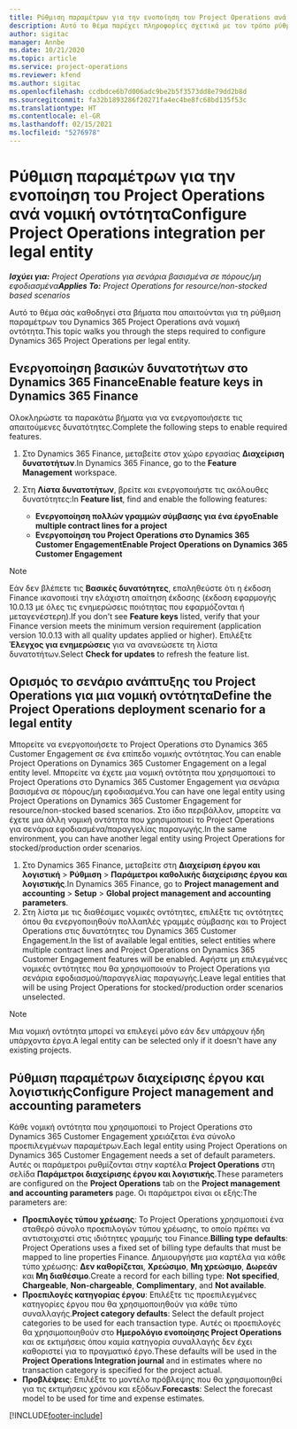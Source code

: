 ```yaml
---
title: Ρύθμιση παραμέτρων για την ενοποίηση του Project Operations ανά νομική οντότητα
description: Αυτό το θέμα παρέχει πληροφορίες σχετικά με τον τρόπο ρύθμισης της ενοποίησης ανά νομική οντότητα στο Project Operations.
author: sigitac
manager: Annbe
ms.date: 10/21/2020
ms.topic: article
ms.service: project-operations
ms.reviewer: kfend
ms.author: sigitac
ms.openlocfilehash: ccdbdce6b7d006adc9be2b5f3573dd8e79dd2b8d
ms.sourcegitcommit: fa32b1893286f20271fa4ec4be8fc68bd135f53c
ms.translationtype: HT
ms.contentlocale: el-GR
ms.lasthandoff: 02/15/2021
ms.locfileid: "5276978"
---
```

# <a name="configure-project-operations-integration-per-legal-entity"></a><span data-ttu-id="0417c-103">Ρύθμιση παραμέτρων για την ενοποίηση του Project Operations ανά νομική οντότητα</span><span class="sxs-lookup"><span data-stu-id="0417c-103">Configure Project Operations integration per legal entity</span></span> 

<span data-ttu-id="0417c-104">_**Ισχύει για:** Project Operations για σενάρια βασισμένα σε πόρους/μη εφοδιασμένα_</span><span class="sxs-lookup"><span data-stu-id="0417c-104">_**Applies To:** Project Operations for resource/non-stocked based scenarios_</span></span>

<span data-ttu-id="0417c-105">Αυτό το θέμα σάς καθοδηγεί στα βήματα που απαιτούνται για τη ρύθμιση παραμέτρων του Dynamics 365 Project Operations ανά νομική οντότητα.</span><span class="sxs-lookup"><span data-stu-id="0417c-105">This topic walks you through the steps required to configure Dynamics 365 Project Operations per legal entity.</span></span>

## <a name="enable-feature-keys-in-dynamics-365-finance"></a><span data-ttu-id="0417c-106">Ενεργοποίηση βασικών δυνατοτήτων στο Dynamics 365 Finance</span><span class="sxs-lookup"><span data-stu-id="0417c-106">Enable feature keys in Dynamics 365 Finance</span></span>

<span data-ttu-id="0417c-107">Ολοκληρώστε τα παρακάτω βήματα για να ενεργοποιήσετε τις απαιτούμενες δυνατότητες.</span><span class="sxs-lookup"><span data-stu-id="0417c-107">Complete the following steps to enable required features.</span></span>

1. <span data-ttu-id="0417c-108">Στο Dynamics 365 Finance, μεταβείτε στον χώρο εργασίας **Διαχείριση δυνατοτήτων**.</span><span class="sxs-lookup"><span data-stu-id="0417c-108">In Dynamics 365 Finance, go to the **Feature Management** workspace.</span></span>
2. <span data-ttu-id="0417c-109">Στη **Λίστα δυνατοτήτων**, βρείτε και ενεργοποιήστε τις ακόλουθες δυνατότητες:</span><span class="sxs-lookup"><span data-stu-id="0417c-109">In **Feature list**, find and enable the following features:</span></span>
  
    - <span data-ttu-id="0417c-110">**Ενεργοποίηση πολλών γραμμών σύμβασης για ένα έργο**</span><span class="sxs-lookup"><span data-stu-id="0417c-110">**Enable multiple contract lines for a project**</span></span>
    - <span data-ttu-id="0417c-111">**Ενεργοποίηση του Project Operations στο Dynamics 365 Customer Engagement**</span><span class="sxs-lookup"><span data-stu-id="0417c-111">**Enable Project Operations on Dynamics 365 Customer Engagement**</span></span>

> [!NOTE]
> <span data-ttu-id="0417c-112">Εάν δεν βλέπετε τις **Βασικές δυνατότητες**, επαληθεύστε ότι η έκδοση Finance ικανοποιεί την ελάχιστη απαίτηση έκδοσης (έκδοση εφαρμογής 10.0.13 με όλες τις ενημερώσεις ποιότητας που εφαρμόζονται ή μεταγενέστερη).</span><span class="sxs-lookup"><span data-stu-id="0417c-112">If you don't see **Feature keys** listed, verify that your Finance version meets the minimum version requirement (application version 10.0.13 with all quality updates applied or higher).</span></span> <span data-ttu-id="0417c-113">Επιλέξτε **Έλεγχος για ενημερώσεις** για να ανανεώσετε τη λίστα δυνατοτήτων.</span><span class="sxs-lookup"><span data-stu-id="0417c-113">Select **Check for updates** to refresh the feature list.</span></span>

## <a name="define-the-project-operations-deployment-scenario-for-a-legal-entity"></a><span data-ttu-id="0417c-114">Ορισμός το σενάριο ανάπτυξης του Project Operations για μια νομική οντότητα</span><span class="sxs-lookup"><span data-stu-id="0417c-114">Define the Project Operations deployment scenario for a legal entity</span></span>

<span data-ttu-id="0417c-115">Μπορείτε να ενεργοποιήσετε το Project Operations στο Dynamics 365 Customer Engagement σε ένα επίπεδο νομικής οντότητας.</span><span class="sxs-lookup"><span data-stu-id="0417c-115">You can enable Project Operations on Dynamics 365 Customer Engagement on a legal entity level.</span></span> <span data-ttu-id="0417c-116">Μπορείτε να έχετε μια νομική οντότητα που χρησιμοποιεί το Project Operations στο Dynamics 365 Customer Engagement για σενάρια βασισμένα σε πόρους/μη εφοδιασμένα.</span><span class="sxs-lookup"><span data-stu-id="0417c-116">You can have one legal entity using Project Operations on Dynamics 365 Customer Engagement for resource/non-stocked based scenarios.</span></span> <span data-ttu-id="0417c-117">Στο ίδιο περιβάλλον, μπορείτε να έχετε μια άλλη νομική οντότητα που χρησιμοποιεί το Project Operations για σενάρια εφοδιασμένα/παραγγελίας παραγωγής.</span><span class="sxs-lookup"><span data-stu-id="0417c-117">In the same environment, you can have another legal entity using Project Operations for stocked/production order scenarios.</span></span>

1. <span data-ttu-id="0417c-118">Στο Dynamics 365 Finance, μεταβείτε στη **Διαχείριση έργου και λογιστική** > **Ρύθμιση** > **Παράμετροι καθολικής διαχείρισης έργου και λογιστικής**.</span><span class="sxs-lookup"><span data-stu-id="0417c-118">In Dynamics 365 Finance, go to **Project management and accounting** > **Setup** > **Global project management and accounting parameters**.</span></span>
2. <span data-ttu-id="0417c-119">Στη λίστα με τις διαθέσιμες νομικές οντότητες, επιλέξτε τις οντότητες όπου θα ενεργοποιηθούν πολλαπλές γραμμές σύμβασης και το Project Operations στις δυνατότητες του Dynamics 365 Customer Engagement.</span><span class="sxs-lookup"><span data-stu-id="0417c-119">In the list of available legal entities, select entities where multiple contract lines and Project Operations on Dynamics 365 Customer Engagement features will be enabled.</span></span> <span data-ttu-id="0417c-120">Αφήστε μη επιλεγμένες νομικές οντότητες που θα χρησιμοποιούν το Project Operations για σενάρια εφοδιασμού/παραγγελίας παραγωγής.</span><span class="sxs-lookup"><span data-stu-id="0417c-120">Leave legal entities that will be using Project Operations for stocked/production order scenarios unselected.</span></span>

> [!NOTE]
> <span data-ttu-id="0417c-121">Μια νομική οντότητα μπορεί να επιλεγεί μόνο εάν δεν υπάρχουν ήδη υπάρχοντα έργα.</span><span class="sxs-lookup"><span data-stu-id="0417c-121">A legal entity can be selected only if it doesn't have any existing projects.</span></span>

## <a name="configure-project-management-and-accounting-parameters"></a><span data-ttu-id="0417c-122">Ρύθμιση παραμέτρων διαχείρισης έργου και λογιστικής</span><span class="sxs-lookup"><span data-stu-id="0417c-122">Configure Project management and accounting parameters</span></span>

<span data-ttu-id="0417c-123">Κάθε νομική οντότητα που χρησιμοποιεί το Project Operations στο Dynamics 365 Customer Engagement χρειάζεται ένα σύνολο προεπιλεγμένων παραμέτρων.</span><span class="sxs-lookup"><span data-stu-id="0417c-123">Each legal entity using Project Operations on Dynamics 365 Customer Engagement needs a set of default parameters.</span></span> <span data-ttu-id="0417c-124">Αυτές οι παράμετροι ρυθμίζονται στην καρτέλα **Project Operations** στη σελίδα **Παράμετροι διαχείρισης έργου και λογιστικής**.</span><span class="sxs-lookup"><span data-stu-id="0417c-124">These parameters are configured on the **Project Operations** tab on the **Project management and accounting parameters** page.</span></span> <span data-ttu-id="0417c-125">Οι παράμετροι είναι οι εξής:</span><span class="sxs-lookup"><span data-stu-id="0417c-125">The parameters are:</span></span>

  - <span data-ttu-id="0417c-126">**Προεπιλογές τύπου χρέωσης**: Το Project Operations χρησιμοποιεί ένα σταθερό σύνολο προεπιλογών τύπου χρέωσης, το οποίο πρέπει να αντιστοιχιστεί στις ιδιότητες γραμμής του Finance.</span><span class="sxs-lookup"><span data-stu-id="0417c-126">**Billing type defaults**: Project Operations uses a fixed set of billing type defaults that must be mapped to line properties Finance.</span></span> <span data-ttu-id="0417c-127">Δημιουργήστε μια καρτέλα για κάθε τύπο χρέωσης: **Δεν καθορίζεται**, **Χρεώσιμο**, **Μη χρεώσιμο**, **Δωρεάν** και **Μη διαθέσιμο**.</span><span class="sxs-lookup"><span data-stu-id="0417c-127">Create a record for each billing type: **Not specified**, **Chargeable**, **Non-chargeable**, **Complimentary**, and **Not available**.</span></span>
  - <span data-ttu-id="0417c-128">**Προεπιλογές κατηγορίας έργου**: Επιλέξτε τις προεπιλεγμένες κατηγορίες έργου που θα χρησιμοποιηθούν για κάθε τύπο συναλλαγής.</span><span class="sxs-lookup"><span data-stu-id="0417c-128">**Project category defaults**: Select the default project categories to be used for each transaction type.</span></span> <span data-ttu-id="0417c-129">Αυτές οι προεπιλογές θα χρησιμοποιηθούν στο **Ημερολόγιο ενοποίησης Project Operations** και σε εκτιμήσεις όπου καμία κατηγορία συναλλαγής δεν έχει καθοριστεί για το πραγματικό έργο.</span><span class="sxs-lookup"><span data-stu-id="0417c-129">These defaults will be used in the **Project Operations Integration journal** and in estimates where no transaction category is specified for the project actual.</span></span>
  - <span data-ttu-id="0417c-130">**Προβλέψεις**: Επιλέξτε το μοντέλο πρόβλεψης που θα χρησιμοποιηθεί για τις εκτιμήσεις χρόνου και εξόδων.</span><span class="sxs-lookup"><span data-stu-id="0417c-130">**Forecasts**: Select the forecast model to be used for time and expense estimates.</span></span>


[!INCLUDE[footer-include](../includes/footer-banner.md)]